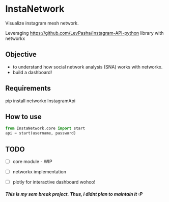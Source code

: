 # InstaNetwork
Visualize instagram mesh network.

Leveraging https://github.com/LevPasha/Instagram-API-python library with networkx

## Objective
- to understand how social network analysis (SNA) works with networkx.
- build a dashboard!

## Requirements
pip install networkx InstagramApi

## How to use

```python
from InstaNetwork.core import start
api = start(username, password)
```


## TODO
- [ ] core module - WIP
- [ ] networkx implementation
- [ ] plotly for interactive dashboard wohoo!




##### This is my sem break project. Thus, i didnt plan to maintain it :P
